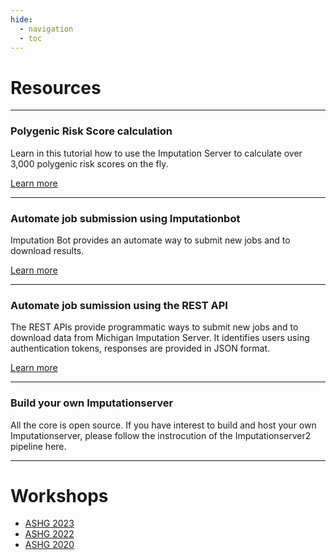 ```yaml
---
hide:
  - navigation
  - toc 
---
```


# Resources


---

### Polygenic Risk Score calculation
Learn in this tutorial how to use the Imputation Server to calculate over 3,000 polygenic risk scores on the fly.

[Learn more](pgs/tutorial.md)

---


### Automate job submission using Imputationbot
Imputation Bot provides an automate way to submit new jobs and to download results.

[Learn more](tutorials/imputationbot.md)

---

### Automate job sumission using the REST API
The REST APIs provide programmatic ways to submit new jobs and to download data from Michigan Imputation Server. It identifies users using authentication tokens, responses are provided in JSON format.

[Learn more](tutorials/api.md)

---

### Build your own Imputationserver
All the core is open source. If you have interest to build and host your own Imputationserver, please follow the instrocution of the Imputationserver2 pipeline here. 

---

# Workshops

- [ASHG 2023](workshops/ASHG2023.md)
- [ASHG 2022](workshops/ASHG2022.md)
- [ASHG 2020](workshops/ASHG2020.md)